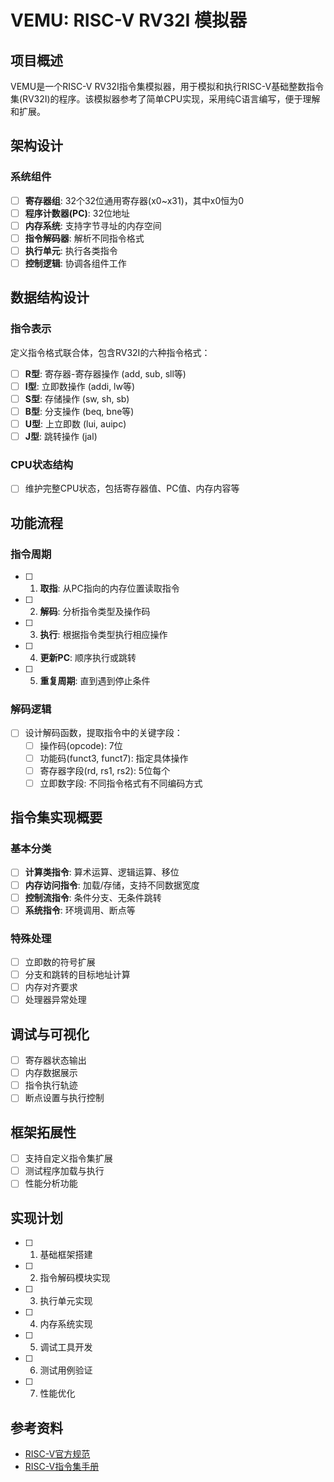 # VEMU: RISC-V RV32I 模拟器

## 项目概述

VEMU是一个RISC-V RV32I指令集模拟器，用于模拟和执行RISC-V基础整数指令集(RV32I)的程序。该模拟器参考了简单CPU实现，采用纯C语言编写，便于理解和扩展。

## 架构设计

### 系统组件
- [ ] **寄存器组**: 32个32位通用寄存器(x0~x31)，其中x0恒为0
- [ ] **程序计数器(PC)**: 32位地址
- [ ] **内存系统**: 支持字节寻址的内存空间
- [ ] **指令解码器**: 解析不同指令格式
- [ ] **执行单元**: 执行各类指令
- [ ] **控制逻辑**: 协调各组件工作

## 数据结构设计

### 指令表示
定义指令格式联合体，包含RV32I的六种指令格式：
- [ ] **R型**: 寄存器-寄存器操作 (add, sub, sll等)
- [ ] **I型**: 立即数操作 (addi, lw等)
- [ ] **S型**: 存储操作 (sw, sh, sb)
- [ ] **B型**: 分支操作 (beq, bne等)
- [ ] **U型**: 上立即数 (lui, auipc)
- [ ] **J型**: 跳转操作 (jal)

### CPU状态结构
- [ ] 维护完整CPU状态，包括寄存器值、PC值、内存内容等

## 功能流程

### 指令周期
- [ ] 1. **取指**: 从PC指向的内存位置读取指令
- [ ] 2. **解码**: 分析指令类型及操作码
- [ ] 3. **执行**: 根据指令类型执行相应操作
- [ ] 4. **更新PC**: 顺序执行或跳转
- [ ] 5. **重复周期**: 直到遇到停止条件

### 解码逻辑
- [ ] 设计解码函数，提取指令中的关键字段：
  - [ ] 操作码(opcode): 7位
  - [ ] 功能码(funct3, funct7): 指定具体操作
  - [ ] 寄存器字段(rd, rs1, rs2): 5位每个
  - [ ] 立即数字段: 不同指令格式有不同编码方式

## 指令集实现概要

### 基本分类
- [ ] **计算类指令**: 算术运算、逻辑运算、移位
- [ ] **内存访问指令**: 加载/存储，支持不同数据宽度
- [ ] **控制流指令**: 条件分支、无条件跳转
- [ ] **系统指令**: 环境调用、断点等

### 特殊处理
- [ ] 立即数的符号扩展
- [ ] 分支和跳转的目标地址计算
- [ ] 内存对齐要求
- [ ] 处理器异常处理

## 调试与可视化

- [ ] 寄存器状态输出
- [ ] 内存数据展示
- [ ] 指令执行轨迹
- [ ] 断点设置与执行控制

## 框架拓展性

- [ ] 支持自定义指令集扩展
- [ ] 测试程序加载与执行
- [ ] 性能分析功能

## 实现计划

- [ ] 1. 基础框架搭建
- [ ] 2. 指令解码模块实现
- [ ] 3. 执行单元实现
- [ ] 4. 内存系统实现
- [ ] 5. 调试工具开发
- [ ] 6. 测试用例验证
- [ ] 7. 性能优化

## 参考资料

- [RISC-V官方规范](https://riscv.org/technical/specifications/)
- [RISC-V指令集手册](https://github.com/riscv/riscv-isa-manual)